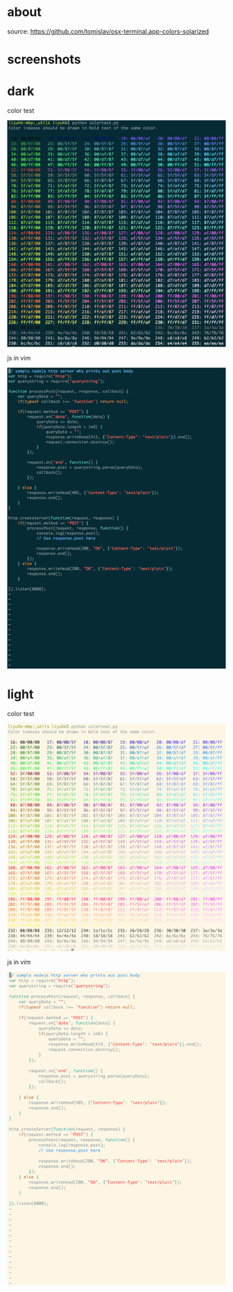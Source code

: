 about
=====

source: https://github.com/tomislav/osx-terminal.app-colors-solarized

screenshots
===========

# dark

color test

![colortest](https://raw.githubusercontent.com/liyu1981/OSXTerminalThemes/master/solarized/screenshots/colortest.dark.png)

js in vim

![js in vim](https://raw.githubusercontent.com/liyu1981/OSXTerminalThemes/master/solarized/screenshots/vim.js.dark.png)

# light

color test

![colortest](https://raw.githubusercontent.com/liyu1981/OSXTerminalThemes/master/solarized/screenshots/colortest.light.png)

js in vim

![js in vim](https://raw.githubusercontent.com/liyu1981/OSXTerminalThemes/master/solarized/screenshots/vim.js.light.png)

